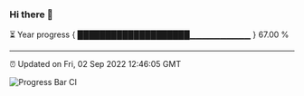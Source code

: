 ### Hi there 👋

⏳ Year progress { ████████████████████▁▁▁▁▁▁▁▁▁▁ } 67.00 %

---

⏰ Updated on Fri, 02 Sep 2022 12:46:05 GMT

![Progress Bar CI](https://github.com/ZhaoGui/ZhaoGui/workflows/Progress%20Bar%20CI/badge.svg)
